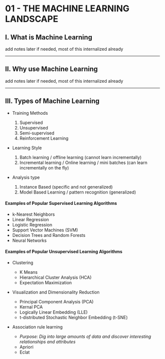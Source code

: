 # 01 - THE MACHINE LEARNING LANDSCAPE
## I. What is Machine Learning
add notes later if needed, most of this internalized already
***
## II. Why use Machine Learning
add notes later if needed, most of this internalized already
***
## III. Types of Machine Learning
* Training Methods
  1. Supervised
  2. Unsupervised
  3. Semi-supervised
  4. Reinforcement Learning

* Learning Style
  1. Batch learning / offline learning (cannot learn incrementally)
  2. Incremental learning / Online learning / mini batches (can learn incrementally on the fly)

* Analysis type
  1. Instance Based (specific and not generalized)
  2. Model Based Learning / pattern recognition (generalized)

#### Examples of Popular Supervised Learning Algorithms
- k-Nearest Neighbors
- Linear Regression
- Logistic Regression
- Support Vector Machines (SVM)
- Decision Trees and Random Forests
- Neural Networks

#### Examples of Popular Unsupervised Learning Algorithms
* Clustering
  - K Means
  - Hierarchical Cluster Analysis (HCA)
  - Expectation Maximization

* Visualization and Dimensionality Reduction
  - Principal Component Analysis (PCA)
  - Kernal PCA
  - Logically Linear Embedding (LLE)
  - t-distributed Stochastic Neighbor Embedding (t-SNE)

* Association rule learning 
  - *Purpose: Dig into large amounts of data and discover interesting relationships and attributes*
  - Apriori
  - Eclat
